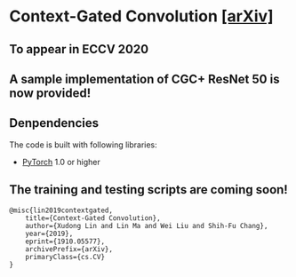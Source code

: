 # Context-Gated Convolution [[arXiv]](https://arxiv.org/abs/1910.05577)
## To appear in ECCV 2020
## A sample implementation of CGC+ ResNet 50 is now provided!

## Denpendencies

The code is built with following libraries:

- [PyTorch](https://pytorch.org/) 1.0 or higher


## The training and testing scripts are coming soon!

```
@misc{lin2019contextgated,
    title={Context-Gated Convolution},
    author={Xudong Lin and Lin Ma and Wei Liu and Shih-Fu Chang},
    year={2019},
    eprint={1910.05577},
    archivePrefix={arXiv},
    primaryClass={cs.CV}
}
```

